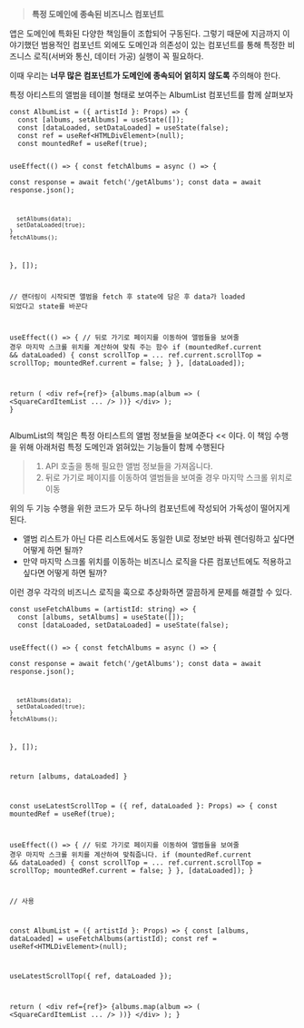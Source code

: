 <blockquote>
<p><strong>특정 도메인에 종속된 비즈니스 컴포넌트</strong></p>
</blockquote>
<p>앱은 도메인에 특화된 다양한 책임들이 조합되어 구동된다. 그렇기 때문에 지금까지
이야기했던 범용적인 컴포넌트 외에도 도메인과 의존성이 있는 컴포넌트를 통해 
특정한 비즈니스 로직(서버와 통신, 데이터 가공) 실행이 꼭 필요하다. </p>
<p>이때 우리는 <strong>너무 많은 컴포넌트가 도메인에 종속되어 얽히지 않도록</strong> 주의해야 한다.</p>
<p>특정 아티스트의 앨범을 테이블 형태로 보여주는 AlbumList 컴포넌트를 함께 살펴보자</p>
<pre><code>const AlbumList = ({ artistId }: Props) =&gt; {
  const [albums, setAlbums] = useState([]);
  const [dataLoaded, setDataLoaded] = useState(false);
  const ref = useRef&lt;HTMLDivElement&gt;(null);
  const mountedRef = useRef(true);

  useEffect(() =&gt; {
    const fetchAlbums = async () =&gt; {  
      const response = await fetch('/getAlbums');
      const data = await response.json();

      setAlbums(data);
      setDataLoaded(true);
    }
    fetchAlbums();
  }, []);

  // 랜더링이 시작되면 앨범을 fetch 후 state에 담은 후 data가 loaded 되었다고 state를 바꾼다

  useEffect(() =&gt; {
    // 뒤로 가기로 페이지를 이동하여 앨범들을 보여줄 경우 마지막 스크롤 위치를 계산하여 맞춰 주는 함수
    if (mountedRef.current &amp;&amp; dataLoaded) {
      const scrollTop = ...
      ref.current.scrollTop = scrollTop;
      mountedRef.current = false;
    }
  }, [dataLoaded]);

  return (
    &lt;div ref={ref}&gt;
      {albums.map(album =&gt; (
        &lt;SquareCardItemList ... /&gt;
      ))}
    &lt;/div&gt;
  );
}</code></pre><p>AlbumList의 책임은 특정 아티스트의 앨범 정보들을 보여준다 &lt;&lt; 이다.
이 책임 수행을 위해 아래처럼 특정 도메인과 얽혀있는 기능들이 함께 수행된다</p>
<blockquote>
<ol>
<li>API 호출을 통해 필요한 앨범 정보들을 가져옵니다.</li>
<li>뒤로 가기로 페이지를 이동하여 앨범들을 보여줄 경우 마지막 스크롤 위치로 이동</li>
</ol>
</blockquote>
<p>위의 두 기능 수행을 위한 코드가 모두 하나의 컴포넌트에 작성되어 가독성이 떨어지게 된다. </p>
<ul>
<li>앨범 리스트가 아닌 다른 리스트에서도 동일한 UI로 정보만 바꿔 렌더링하고 싶다면 어떻게 하면 될까?</li>
<li>만약 마지막 스크롤 위치를 이동하는 비즈니스 로직을 다른 컴포넌트에도 적용하고 싶다면
어떻게 하면 될까?</li>
</ul>
<p>이런 경우 각각의 비즈니스 로직을 훅으로 추상화하면 깔끔하게 문제를 해결할 수 있다.</p>
<pre><code>const useFetchAlbums = (artistId: string) =&gt; {
  const [albums, setAlbums] = useState([]);
  const [dataLoaded, setDataLoaded] = useState(false);

  useEffect(() =&gt; {
    const fetchAlbums = async () =&gt; {  
      const response = await fetch('/getAlbums');
      const data = await response.json();

      setAlbums(data);
      setDataLoaded(true);
    }
    fetchAlbums();
  }, []);

  return [albums, dataLoaded]
}

const useLatestScrollTop = ({ ref, dataLoaded }: Props) =&gt; {
  const mountedRef = useRef(true);

  useEffect(() =&gt; {
    // 뒤로 가기로 페이지를 이동하여 앨범들을 보여줄 경우 마지막 스크롤 위치를 계산하여 맞춰줍니다.
    if (mountedRef.current &amp;&amp; dataLoaded) {
      const scrollTop = ...
      ref.current.scrollTop = scrollTop;
      mountedRef.current = false;
    }
  }, [dataLoaded]);
}

// 사용 

const AlbumList = ({ artistId }: Props) =&gt; {
  const [albums, dataLoaded] = useFetchAlbums(artistId);
  const ref = useRef&lt;HTMLDivElement&gt;(null);

  useLatestScrollTop({ ref, dataLoaded });

  return (
    &lt;div ref={ref}&gt;
      {albums.map(album =&gt; (
        &lt;SquareCardItemList ... /&gt;
      ))}
    &lt;/div&gt;
  );
}</code></pre>